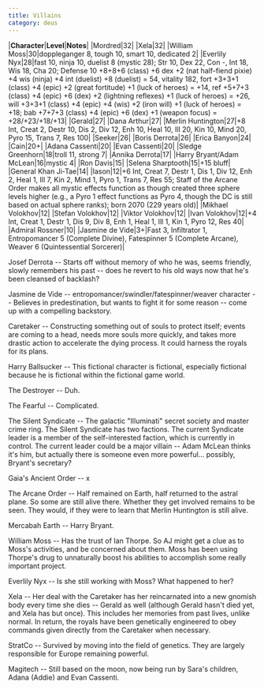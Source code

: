 ```yaml
---
title: Villains
category: deus
---
```

|__Character__|__Level__|__Notes__|
|Mordred|32|
|Xela|32|
|William Moss|30|doppleganger 8, tough 10, smart 10, dedicated 2|
|Everlily Nyx|28|fast 10, ninja 10, duelist 8 (mystic 28); Str 10, Dex 22, Con -, Int 18, Wis 18, Cha 20; Defense 10 +8+8+6 (class) +6 dex +2 (nat half-fiend pixie) +4 wis (ninja) +4 int (duelist) +8 (duelist) = 54, vitality 182, fort +3+3+1 (class) +4 (epic) +2 (great fortitude) +1 (luck of heroes) = +14, ref +5+7+3 (class) +4 (epic) +6 (dex) +2 (lightning reflexes) +1 (luck of heroes) = +26, will +3+3+1 (class) +4 (epic) +4 (wis) +2 (iron will) +1 (luck of heroes) = +18; bab +7+7+3 (class) +4 (epic) +6 (dex) +1 (weapon focus) = +28/+23/+18/+13|
|Gerald|27|
|Dana Arthur|27|
|Merlin Huntington|27|+8 Int, Creat 2, Destr 10, Dis 2, Div 12, Enh 10, Heal 10, Ill 20, Kin 10, Mind 20, Pyro 15, Trans 7, Res 100|
|Seeker|26|
|Boris Derrota|26|
|Erica Banyon|24|
|Cain|20+|
|Adana Cassenti|20|
|Evan Cassenti|20|
|Sledge Greenhorn|18|troll 11, strong 7|
|Annika Derrota|17|
|Harry Bryant/Adam McLean|16|mystic 4|
|Ron Davis|15|
|Selena Sharptooth|15|+15 bluff|
|General Khan Ji-Tae|14|
|Iason|12|+6 Int, Creat 7, Destr 1, Dis 1, Div 12, Enh 2, Heal 1, Ill 7, Kin 2, Mind 1, Pyro 1, Trans 7, Res 55; Staff of the Arcane Order makes all mystic effects function as though created three sphere levels higher (e.g., a Pyro 1 effect functions as Pyro 4, though the DC is still based on actual sphere ranks); born 2070 (229 years old)|
|Mikhael Volokhov|12|
|Stefan Volokhov|12|
|Viktor Volokhov|12|
|Ivan Volokhov|12|+4 Int, Creat 1, Destr 1, Dis 9, Div 8, Enh 1, Heal 1, Ill 1, Kin 1, Pyro 12, Res 40|
|Admiral Rossner|10|
|Jasmine de Vide|3+|Fast 3, Infiltrator 1, Entropomancer 5 (Complete Divine), Fatespinner 5 (Complete Arcane), Weaver 6 (Quintessential Sorcerer)|

Josef Derrota -- Starts off without memory of who he was, seems friendly, slowly remembers his past -- does he revert to his old ways now that he's been cleansed of backlash?

Jasmine de Vide -- entropomancer/swindler/fatespinner/weaver character -- Believes in predestination, but wants to fight it for some reason -- come up with a compelling backstory.

Caretaker -- Constructing something out of souls to protect itself; events are coming to a head, needs more souls more quickly, and takes more drastic action to accelerate the dying process. It could harness the royals for its plans.

Harry Ballsucker -- This fictional character is fictional, especially fictional because he is fictional within the fictional game world.

The Destroyer -- Duh.

The Fearful -- Complicated.

The Silent Syndicate -- The galactic &quot;Illuminati&quot; secret society and master crime ring. The Silent Syndicate has two factions. The current Syndicate leader is a member of the self-interested faction, which is currently in control. The current leader could be a major villain -- Adam McLean thinks it's him, but actually there is someone even more powerful... possibly, Bryant's secretary?

Gaia's Ancient Order -- x

The Arcane Order -- Half remained on Earth, half returned to the astral plane. So some are still alive there. Whether they get involved remains to be seen. They would, if they were to learn that Merlin Huntington is still alive.

Mercabah Earth -- Harry Bryant.

William Moss -- Has the trust of Ian Thorpe. So AJ might get a clue as to Moss's activities, and be concerned about them. Moss has been using Thorpe's drug to unnaturally boost his abilities to accomplish some really important project.

Everlily Nyx -- Is she still working with Moss? What happened to her?

Xela -- Her deal with the Caretaker has her reincarnated into a new gnomish body every time she dies -- Gerald as well (although Gerald hasn't died yet, and Xela has but once). This includes her memories from past lives, unlike normal. In return, the royals have been genetically engineered to obey commands given directly from the Caretaker when necessary.

StratCo -- Survived by moving into the field of genetics. They are largely responsible for Europe remaining powerful.

Magitech -- Still based on the moon, now being run by Sara's children, Adana (Addie) and Evan Cassenti.
